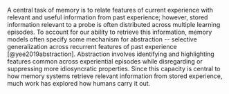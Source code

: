 A central task of memory is to relate features of current experience with relevant and useful information from past experience; however, stored information relevant to a probe is often distributed across multiple learning episodes.
To account for our ability to retrieve this information, memory models often specify some mechanism for abstraction -- selective generalization across recurrent features of past experience [@yee2019abstraction].
Abstraction involves identifying and highlighting features common across experiential episodes while disregarding or suppressing more idiosyncratic properties.
Since this capacity is central to how memory systems retrieve relevant information from stored experience, much work has explored how humans carry it out.